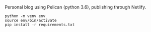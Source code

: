 Personal blog using Pelican (python 3.6), publishing through Netlify.

```
python -m venv env
source env/bin/activate
pip install -r requirements.txt
```
